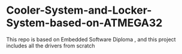 # Cooler-System-and-Locker-System-based-on-ATMEGA32
This repo is based on Embedded Software Diploma , and this project includes all the drivers from scratch 
